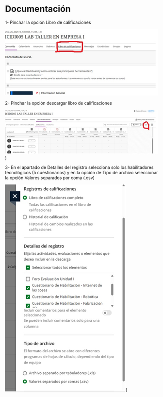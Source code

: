 <h1> Documentación</h1>
 
1-	Pinchar la opción Libro de calificaciones

![Descripción de la imagen](LeerArchivos/Imagenes/1.jpg)

2-	Pinchar la opción descargar libro de calificaciones


![Descripción alternativa](LeerArchivos/Imagenes/2.jpg))





3-	En el apartado de Detalles del registro selecciona solo los habilitadores tecnológicos (5 cuestionarios) y en la opción de Tipo de archivo seleccionar la opción Valores separados por coma (.csv)

![Descripción alternativa](LeerArchivos/Imagenes/3.jpg))
